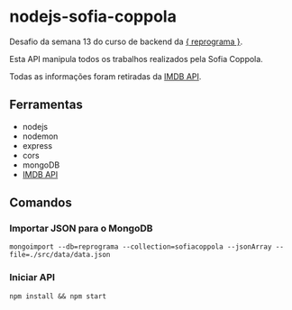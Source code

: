 # nodejs-sofia-coppola

Desafio da semana 13 do curso de backend da [{ reprograma }](https://github.com/reprograma).

Esta API manipula todos os trabalhos realizados pela Sofia Coppola. 

Todas as informações foram retiradas da [IMDB API](https://imdb-api.com/swagger/index.html).

## Ferramentas

- nodejs
- nodemon
- express
- cors
- mongoDB
- [IMDB API](https://imdb-api.com/swagger/index.html)

## Comandos

### Importar JSON para o MongoDB
`mongoimport --db=reprograma --collection=sofiacoppola --jsonArray --file=./src/data/data.json`

### Iniciar API

`npm install && npm start`
